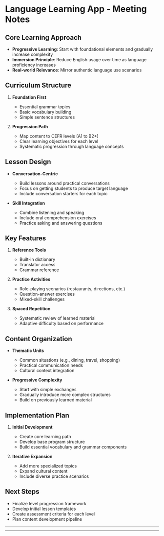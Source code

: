 # Language Learning App - Meeting Notes

## Core Learning Approach

- **Progressive Learning**: Start with foundational elements and gradually increase complexity
- **Immersion Principle**: Reduce English usage over time as language proficiency increases
- **Real-world Relevance**: Mirror authentic language use scenarios

## Curriculum Structure

1. **Foundation First**
   - Essential grammar topics
   - Basic vocabulary building
   - Simple sentence structures

2. **Progression Path**
   - Map content to CEFR levels (A1 to B2+)
   - Clear learning objectives for each level
   - Systematic progression through language concepts

## Lesson Design

- **Conversation-Centric**
  - Build lessons around practical conversations
  - Focus on getting students to produce target language
  - Include conversation starters for each topic

- **Skill Integration**
  - Combine listening and speaking
  - Include oral comprehension exercises
  - Practice asking and answering questions

## Key Features

1. **Reference Tools**
   - Built-in dictionary
   - Translator access
   - Grammar reference

2. **Practice Activities**
   - Role-playing scenarios (restaurants, directions, etc.)
   - Question-answer exercises
   - Mixed-skill challenges

3. **Spaced Repetition**

   - Systematic review of learned material
   - Adaptive difficulty based on performance

## Content Organization

- **Thematic Units**
  - Common situations (e.g., dining, travel, shopping)
  - Practical communication needs
  - Cultural context integration

- **Progressive Complexity**
  - Start with simple exchanges
  - Gradually introduce more complex structures
  - Build on previously learned material

## Implementation Plan

1. **Initial Development**
   - Create core learning path
   - Develop base program structure
   - Build essential vocabulary and grammar components

2. **Iterative Expansion**
   - Add more specialized topics
   - Expand cultural content
   - Include diverse practice scenarios

## Next Steps

- Finalize level progression framework
- Develop initial lesson templates
- Create assessment criteria for each level
- Plan content development pipeline

--------
--------
